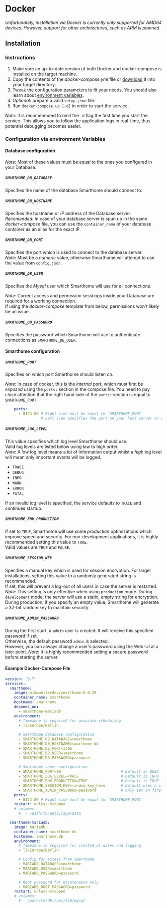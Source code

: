 # Docker
*Unfortunately, installation via Docker is currently only supported for AMD64 devices. However, support for other architectures, such as ARM is planned.*

## Installation
### Instructions
1. Make sure an up-to-date version of both Docker and docker-compose is installed on the target machine.
2. Copy the contents of the *docker-compose.yml* file or [download](../docker-compose.yml) it into your target directory.
3. Tweak the configuration parameters to fit your needs.
You should also learn about [environment variables](###configuration-via-environment-variables).
4. *Optional*: prepare a valid `setup.json` file.
5. Run `docker-compose up [-d]` in order to start the service.

*Note*: It is recommended to omit the `-d` flag the first time you start the service.
This allows you to follow the application logs in real-time, thus potential debugging becomes easier.

### Configuration via environment Variables
#### Database configuration
*Note*: Most of these values must be equal to the ones you configured in your Database.

##### `SMARTHOME_DB_DATABASE`
Specifies the name of the database Smarthome should connect to.  

##### `SMARTHOME_DB_HOSTNAME`
Specifies the hostname or *IP* address of the Database server.  
*Recomended*: In case of your database server is spun up in the same *docker-compose* file, you can use the `container_name` of your database container as an alias for the exact IP.

##### `SMARTHOME_DB_PORT`
Specifies the port which is used to connect to the database server.  
*Note*: Must be a *numeric* value, otherwise Smarthome will attempt to use the value from `config.json`.

##### `SMARTHOME_DB_USER`
Specifies the *Mysql* user which Smarthome will use for all connections.

*Note*: Correct access and permission sesstings inside your Database are required for a working connection.  
If using the *docker-compose* template from below, permissions won't likely be an issue.

##### `SMARTHOME_DB_PASSWORD`
Specifies the password which Smarthome will use to authenticate connections as `SMARTHOME_DB_USER`.

#### Smarthome configuration
##### `SMARTHOME_PORT`
Specifies on which port Smarthome should listen on.  

*Note*: In case of docker, this is the *internal* port, which must first be *exposed* using the `ports:` section in the compose file.
You need to pay close attention that the right hand side of the `ports:` section is equal to `SMARTHOME_PORT`.
```yml
    ports:
      - 8123:80 # Right side must be equal to `SMARTHOME_PORT`
                # Left side specifies the port on your host server on which you can connect
```

##### `SMARTHOME_LOG_LEVEL`
This value specifies which log level Smarthome should use.  
Valid log levels are listed below using low to high order.  
*Note*: A *low* log level means a lot of information output whilst a *high* log level will mean only important events will be logged.

- `TRACE`
- `DEBUG`
- `INFO`
- `WARN`
- `ERROR`
- `FATAL`

If an invalid log level is specified, the service defaults to `TRACE` and continues startup.

##### `SMARTHOME_ENV_PRODUCTION`
If set to `TRUE`, Smarthome will use some *production* optimizations which improve speed and security.
For non-development applications, it is highly recommended setting this value to `TRUE`.  
Valid values are `TRUE` and `FALSE`.

##### `SMARTHOME_SESSION_KEY`
Specifies a manual key which is used for session encryption. For larger installations, setting this value to a randomly generated string is recommended.  
If set, this will prevent a log-out of all users in case the server is restarted.  
*Note*: This setting is only effective when using `production` mode. During `development` mode, the server will use a static, empty string for encryption.  
During production, if you specify an empty value, Smarthome will generate a 32-bit random key to maintain security.

##### `SMARTHOME_ADMIN_PASSWORD`
During the first start, a `admin` user is created. It will receive this specified password if set.  
Otherwise, the default password `admin` is selected.  
However, you can always change a user's password using the Web-UI at a later point.
*Note*: It is highly recommended setting a secure password before starting the server.

#### Example Docker-Compose File

```yml
version: '3.7'
services:
  smarthome:
    image: mikmuellerdev/smarthome:0.0.29
    container_name: smarthome
    hostname: smarthome
    depends_on:
      - smarthome-mariadb
    environment:
      # Timezone is required for accurate scheduling
      - TZ=Europe/Berlin
      
      # Smarthome database configuration
      - SMARTHOME_DB_DATABASE=smarthome
      - SMARTHOME_DB_HOSTNAME=smarthome-db
      - SMARTHOME_DB_PORT=3306
      - SMARTHOME_DB_USER=smarthome
      - SMARTHOME_DB_PASSWORD=password
      
      # Smarthome sever configuration
      - SMARTHOME_PORT=80                           # Default is 8082
      - SMARTHOME_LOG_LEVEL=TRACE                   # Default is INFO
      - SMARTHOME_ENV_PRODUCTION=TRUE               # Default is TRUE
      - SMARTHOME_SESSION_KEY=random_key_here       # Default uses a random key generated by Smarthome
      - SMARTHOME_ADMIN_PASSWORD=password           # Only set on first start
    ports:
      - 8123:80 # Right side must be equal to `SMARTHOME_PORT`
    restart: unless-stopped
    # volumes:
      #  - /path/to/data:/app/data

  smarthome-mariadb:
    image: mariadb
    container_name: smarthome-db
    hostname: smarthome-db
    environment:
      # Timezone is required for created-at dates and logging 
      - TZ=Europe/Berlin

      # Config for access from Smarthome
      - MARIADB_DATABASE=smarthome
      - MARIADB_USER=smarthome
      - MARIADB_PASSWORD=password

      # Root password for maintenance only
      - MARIADB_ROOT_PASSWORD=password
    restart: unless-stopped
    # volumes:
      # - /path/to/db:/var/lib/mysql
```
